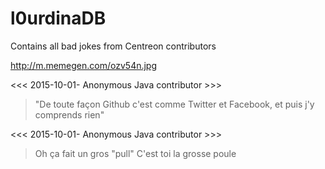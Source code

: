 # l0urdinaDB
Contains all bad jokes from Centreon contributors

http://m.memegen.com/ozv54n.jpg

<<< 2015-10-01- Anonymous Java contributor >>>
> "De toute façon Github c'est comme Twitter et Facebook, et puis j'y comprends rien"

<<< 2015-10-01- Anonymous Java contributor >>>
> Oh ça fait un gros "pull"
> C'est toi la grosse poule
